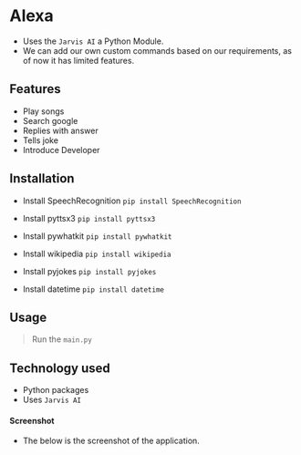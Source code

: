 # Alexa
- Uses the `Jarvis AI` a Python Module.
- We can add our own custom commands based on our requirements, as of now it has limited features.

## Features

- Play songs
- Search google
- Replies with answer
- Tells joke
- Introduce Developer

## Installation
- Install SpeechRecognition
`pip install SpeechRecognition`

- Install pyttsx3
`pip install pyttsx3`

- Install pywhatkit
`pip install pywhatkit`

- Install wikipedia
`pip install wikipedia`

- Install pyjokes
`pip install pyjokes`

- Install datetime
`pip install datetime`

## Usage

> Run the `main.py` 

## Technology used
- Python packages
- Uses `Jarvis AI` 

#### Screenshot
- The below is the screenshot of the application.

